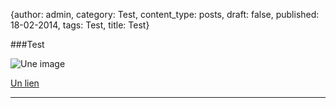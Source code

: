 {author: admin, category: Test, content_type: posts, draft: false, published: 18-02-2014,
  tags: Test, title: Test}

###Test

![Une image](/static/media/<your-file>)

[Un lien](http://www.google.fr)

---

